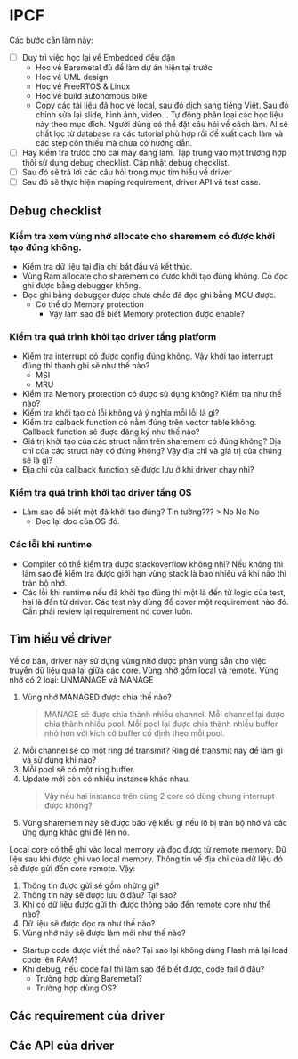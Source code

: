 # IPCF

Các bước cần làm này:

- [ ] Duy trì việc học lại về Embedded đều đặn
  - Học về Baremetal đủ để làm dự án hiện tại trước
  - Học về UML design
  - Học về FreeRTOS & Linux
  - Học về build autonomous bike
  - Copy các tài liệu đã học về local, sau đó dịch sang tiếng Việt. Sau đó chỉnh sửa lại slide, hình ảnh, video... Tự động phân loại các học liệu này theo mục đích. Người dùng có thể đặt câu hỏi về cách làm. AI sẽ chắt lọc từ database ra các tutorial phù hợp rồi đề xuất cách làm và các step còn thiếu mà chưa có hướng dẫn.
- [ ] Hãy kiểm tra trước cho cái mày đang làm. Tập trung vào một trường hợp thôi sử dụng debug checklist. Cập nhật debug checklist.
- [ ] Sau đó sẽ trả lời các câu hỏi trong mục tìm hiểu về driver
- [ ] Sau đó sẽ thực hiện maping requirement, driver API và test case.

## Debug checklist

### Kiểm tra xem vùng nhớ allocate cho sharemem có được khởi tạo đúng không.

- Kiểm tra dữ liệu tại địa chỉ bắt đầu và kết thúc.
- Vùng Ram allocate cho sharemem có được khởi tạo đúng không. Có đọc ghi được bằng debugger không.
- Đọc ghi bằng debugger được chưa chắc đã đọc ghi bằng MCU được.
  - Có thể do Memory protection
    - Vậy làm sao để biết Memory protection được enable?

### Kiểm tra quá trình khởi tạo driver tầng platform

- Kiểm tra interrupt có được config đúng không. Vậy khởi tạo interrupt đúng thì thanh ghi sẽ như thế nào?
  - MSI
  - MRU
- Kiểm tra Memory protection có được sử dụng không? Kiểm tra như thế nào?
- Kiểm tra khởi tạo có lỗi không và ý nghĩa mỗi lỗi là gì?
- Kiểm tra calback function có nằm đúng trên vector table không. Callback function sẽ được đăng ký như thế nào?
- Giá trị khởi tạo của các struct nằm trên sharemem có đúng không? Địa chỉ của các struct này có đúng không? Vậy địa chỉ và giá trị của chúng sẽ là gì?
- Địa chỉ của callback function sẽ được lưu ở khi driver chạy nhỉ?

### Kiểm tra quá trình khởi tạo driver tầng OS

- Làm sao để biết một đã khởi tạo đúng? Tin tưởng??? > No No No
  - Đọc lại doc của OS đó.

### Các lỗi khi runtime

- Compiler có thể kiểm tra được stackoverflow không nhỉ? Nếu không thì làm sao để kiểm tra được giới hạn vùng stack là bao nhiêu và khi nào thì tràn bộ nhớ.
- Các lỗi khi runtime nếu đã khởi tạo đúng thì một là đến từ logic của test, hai là đến từ driver. Các test này dùng để cover một requirement nào đó. Cần phải review lại requirement nó cover luôn.

## Tìm hiểu về driver

Về cơ bản, driver này sử dụng vùng nhớ được phân vùng sẵn cho việc truyền dữ liệu qua lại giữa các core.
Vùng nhớ gồm local và remote.
Vùng nhớ có 2 loại: UNMANAGE và MANAGE

1. Vùng nhớ MANAGED được chia thế nào?
   > MANAGE sẽ được chia thành nhiều channel. Mỗi channel lại được chia thành nhiều pool. Mỗi pool lại được chia thành nhiều buffer nhỏ hơn với kích cỡ buffer cố định theo mỗi pool.
2. Mỗi channel sẽ có một ring để transmit? Ring để transmit này để làm gì và sử dụng khi nào?
3. Mỗi pool sẽ có một ring buffer.
4. Update mới còn có nhiều instance khác nhau.
   > Vậy nếu hai instance trên cùng 2 core có dùng chung interrupt được không?
5. Vùng sharemem này sẽ được bảo vệ kiểu gì nếu lỡ bị tràn bộ nhớ và các ứng dụng khác ghi đè lên nó.

Local core có thể ghi vào local memory và đọc được từ remote memory.
Dữ liệu sau khi được ghi vào local memory. Thông tin về địa chỉ của dữ liệu đó sẽ được gửi đến core remote.
Vậy:

1. Thông tin được gửi sẽ gồm những gì?
2. Thông tin này sẽ được lưu ở đâu? Tại sao?
3. Khi có dữ liệu được gửi thì được thông báo đến remote core như thế nào?
4. Dữ liệu sẽ được đọc ra như thế nào?
5. Vùng nhớ này sẽ được làm mới như thế nào?

- Startup code được viết thế nào? Tại sao lại không dùng Flash mà lại load code lên RAM?
- Khi debug, nếu code fail thì làm sao để biết được, code fail ở đâu?
  - Trường hợp dùng Baremetal?
  - Trường hợp dùng OS?

## Các requirement của driver

## Các API của driver

